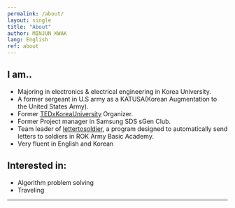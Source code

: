 ```yaml
---
permalink: /about/
layout: single
title: "About"
author: MINJUN KWAK
lang: English
ref: about
---
```


## I am..

- Majoring in electronics & electrical engineering in Korea University.
- A former sergeant in U.S army as a KATUSA(Korean Augmentation to the United States Army).
- Former [TEDxKoreaUniversity](https://www.ted.com/tedx/events?autocomplete_filter=TEDxKoreaUniversity&when=past) Organizer.
- Former Project manager in Samsung SDS sGen Club.
- Team leader of [lettertosoldier](https://minjunkwak.github.io/lettertosoldier/lettertosoldier-download/), a program designed to automatically send letters to soldiers in ROK Army Basic Academy.
- Very fluent in English and Korean

## Interested in:

- Algorithm problem solving
- Traveling

---

